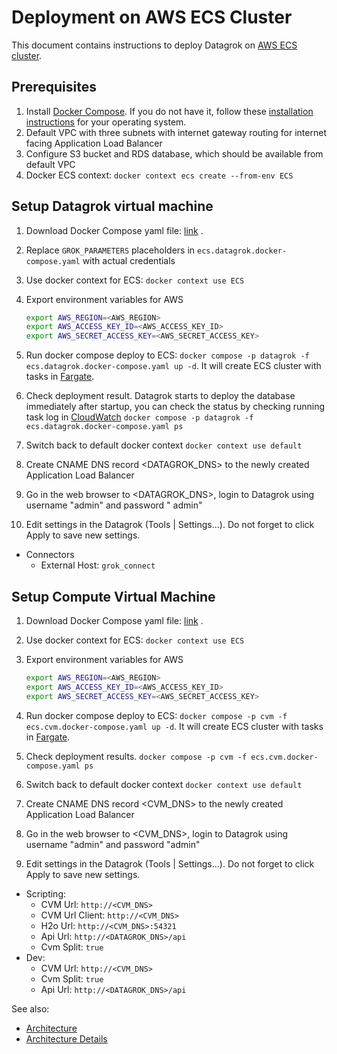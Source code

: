 <!-- TITLE: Deployment on AWS ECS Cluster-->
<!-- SUBTITLE: -->

# Deployment on AWS ECS Cluster

This document contains instructions to deploy Datagrok on [AWS ECS cluster](https://aws.amazon.com/ecs/).

## Prerequisites

1. Install [Docker Compose](https://docs.docker.com/compose/). If you do not have it, follow
   these [installation instructions](https://docs.docker.com/compose/install/) for your operating system.
2. Default VPC with three subnets with internet gateway routing for internet facing Application Load Balancer
3. Configure S3 bucket and RDS database, which should be available from default VPC
4. Docker ECS context: `docker context ecs create --from-env ECS`

## Setup Datagrok virtual machine

1. Download Docker Compose yaml
   file: [link](https://github.com/datagrok-ai/public/blob/master/docker/ecs.datagrok.docker-compose.yaml)
   .
2. Replace `GROK_PARAMETERS` placeholders in `ecs.datagrok.docker-compose.yaml` with actual credentials
3. Use docker context for ECS:
   `docker context use ECS`
4. Export environment variables for AWS
   ```bash
   export AWS_REGION=<AWS_REGION>
   export AWS_ACCESS_KEY_ID=<AWS_ACCESS_KEY_ID>
   export AWS_SECRET_ACCESS_KEY=<AWS_SECRET_ACCESS_KEY>
   ```
5. Run docker compose deploy to ECS:
   `docker compose -p datagrok -f ecs.datagrok.docker-compose.yaml up -d`. It will create ECS cluster with tasks
   in [Fargate](https://aws.amazon.com/fargate/).

6. Check deployment result. Datagrok starts to deploy the database immediately after startup, you can check the status
   by checking running task log in
   [CloudWatch](https://aws.amazon.com/cloudwatch/)
   `docker compose -p datagrok -f ecs.datagrok.docker-compose.yaml ps`

7. Switch back to default docker context
   `docker context use default`

8. Create CNAME DNS record <DATAGROK_DNS> to the newly created Application Load Balancer

9. Go in the web browser to <DATAGROK_DNS>, login to Datagrok using username "admin" and password "
   admin"

10. Edit settings in the Datagrok (Tools | Settings...). Do not forget to click Apply to save new settings.

* Connectors
    * External Host: `grok_connect`

## Setup Compute Virtual Machine

1. Download Docker Compose yaml
   file: [link](https://github.com/datagrok-ai/public/blob/master/docker/ecs.cvm.docker-compose.yaml)
   .
2. Use docker context for ECS:
   `docker context use ECS`
3. Export environment variables for AWS
   ```bash
   export AWS_REGION=<AWS_REGION>
   export AWS_ACCESS_KEY_ID=<AWS_ACCESS_KEY_ID>
   export AWS_SECRET_ACCESS_KEY=<AWS_SECRET_ACCESS_KEY>
   ```
4. Run docker compose deploy to ECS:
   `docker compose -p cvm -f ecs.cvm.docker-compose.yaml up -d`. It will create ECS cluster with tasks
   in [Fargate](https://aws.amazon.com/fargate/).

5. Check deployment results.
   `docker compose -p cvm -f ecs.cvm.docker-compose.yaml ps`

6. Switch back to default docker context
   `docker context use default`

7. Create CNAME DNS record <CVM_DNS> to the newly created Application Load Balancer

8. Go in the web browser to <CVM_DNS>, login to Datagrok using username "admin" and password "admin"

9. Edit settings in the Datagrok (Tools | Settings...). Do not forget to click Apply to save new settings.

* Scripting:
    * CVM Url: `http://<CVM_DNS>`
    * CVM Url Client: `http://<CVM_DNS>`
    * H2o Url: `http://<CVM_DNS>:54321`
    * Api Url: `http://<DATAGROK_DNS>/api`
    * Cvm Split: `true`
* Dev:
    * CVM Url: `http://<CVM_DNS>`
    * Cvm Split: `true`
    * Api Url: `http://<DATAGROK_DNS>/api`

See also:

* [Architecture](architecture.md#application)
* [Architecture Details](architecture-details.md)
